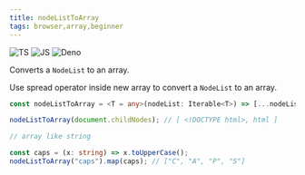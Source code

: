 ```yaml
---
title: nodeListToArray
tags: browser,array,beginner
---
```


![TS](https://img.shields.io/badge/supports-typescript-blue.svg?style=flat-square)
![JS](https://img.shields.io/badge/supports-javascript-yellow.svg?style=flat-square)
![Deno](https://img.shields.io/badge/supports-deno-green.svg?style=flat-square)

Converts a `NodeList` to an array.

Use spread operator inside new array to convert a `NodeList` to an array.

```ts title="typescript"
const nodeListToArray = <T = any>(nodeList: Iterable<T>) => [...nodeList];
```

```ts title="typescript"
nodeListToArray(document.childNodes); // [ <!DOCTYPE html>, html ]

// array like string

const caps = (x: string) => x.toUpperCase();
nodeListToArray("caps").map(caps); // ["C", "A", "P", "S"]
```
